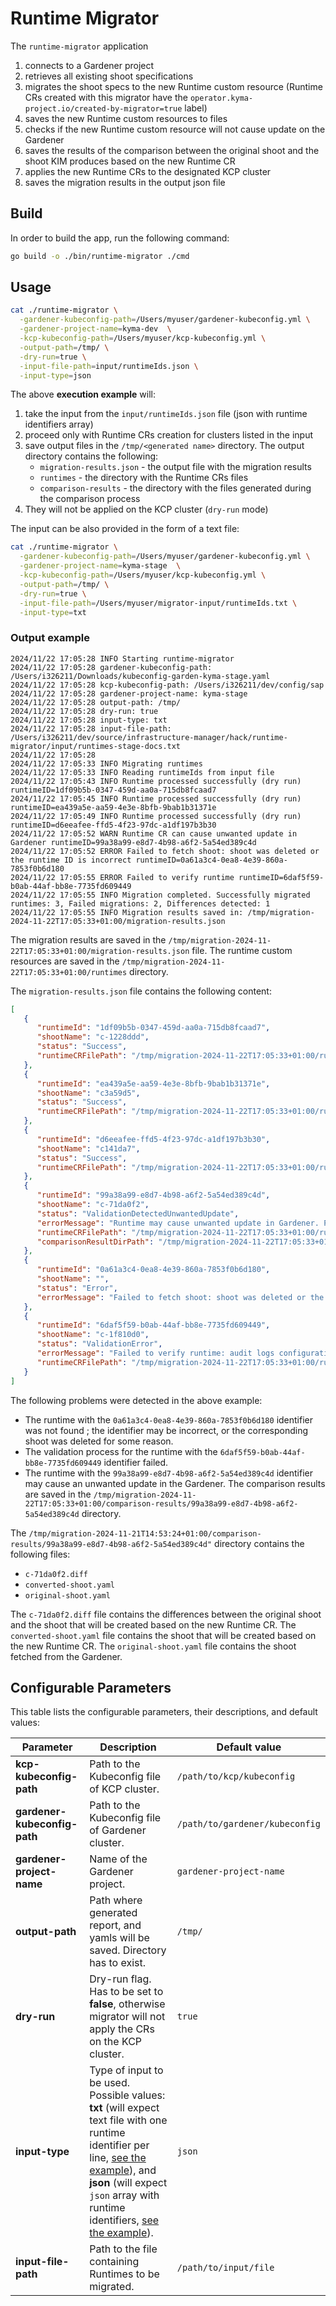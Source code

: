 # Runtime Migrator
The `runtime-migrator` application
1. connects to a Gardener project
2. retrieves all existing shoot specifications
3. migrates the shoot specs to the new Runtime custom resource (Runtime CRs created with this migrator have the `operator.kyma-project.io/created-by-migrator=true` label)
4. saves the new Runtime custom resources to files
5. checks if the new Runtime custom resource will not cause update on the Gardener
6. saves the results of the comparison between the original shoot and the shoot KIM produces based on the new Runtime CR
7. applies the new Runtime CRs to the designated KCP cluster
8. saves the migration results in the output json file

## Build

In order to build the app, run the following command:

```bash
go build -o ./bin/runtime-migrator ./cmd
``` 

## Usage

```bash
cat ./runtime-migrator \
  -gardener-kubeconfig-path=/Users/myuser/gardener-kubeconfig.yml \
  -gardener-project-name=kyma-dev  \
  -kcp-kubeconfig-path=/Users/myuser/kcp-kubeconfig.yml \
  -output-path=/tmp/ \
  -dry-run=true \
  -input-file-path=input/runtimeIds.json \
  -input-type=json
```

The above **execution example** will: 
1. take the input from the `input/runtimeIds.json` file (json with runtime identifiers array)
1. proceed only with Runtime CRs creation for clusters listed in the input 
1. save output files in the `/tmp/<generated name>` directory. The output directory contains the following:
    - `migration-results.json` - the output file with the migration results
    - `runtimes` - the directory with the Runtime CRs files
    - `comparison-results` - the directory with the files generated during the comparison process
1. They will not be applied on the KCP cluster (`dry-run` mode)

The input can be also provided in the form of a text file:
```bash
cat ./runtime-migrator \
  -gardener-kubeconfig-path=/Users/myuser/gardener-kubeconfig.yml \
  -gardener-project-name=kyma-stage  \
  -kcp-kubeconfig-path=/Users/myuser/kcp-kubeconfig.yml \
  -output-path=/tmp/ \
  -dry-run=true \
  -input-file-path=/Users/myuser/migrator-input/runtimeIds.txt \
  -input-type=txt
```

### Output example

```
2024/11/22 17:05:28 INFO Starting runtime-migrator
2024/11/22 17:05:28 gardener-kubeconfig-path: /Users/i326211/Downloads/kubeconfig-garden-kyma-stage.yaml
2024/11/22 17:05:28 kcp-kubeconfig-path: /Users/i326211/dev/config/sap
2024/11/22 17:05:28 gardener-project-name: kyma-stage
2024/11/22 17:05:28 output-path: /tmp/
2024/11/22 17:05:28 dry-run: true
2024/11/22 17:05:28 input-type: txt
2024/11/22 17:05:28 input-file-path: /Users/i326211/dev/source/infrastructure-manager/hack/runtime-migrator/input/runtimes-stage-docs.txt
2024/11/22 17:05:28
2024/11/22 17:05:33 INFO Migrating runtimes
2024/11/22 17:05:33 INFO Reading runtimeIds from input file
2024/11/22 17:05:43 INFO Runtime processed successfully (dry run) runtimeID=1df09b5b-0347-459d-aa0a-715db8fcaad7
2024/11/22 17:05:45 INFO Runtime processed successfully (dry run) runtimeID=ea439a5e-aa59-4e3e-8bfb-9bab1b31371e
2024/11/22 17:05:49 INFO Runtime processed successfully (dry run) runtimeID=d6eeafee-ffd5-4f23-97dc-a1df197b3b30
2024/11/22 17:05:52 WARN Runtime CR can cause unwanted update in Gardener runtimeID=99a38a99-e8d7-4b98-a6f2-5a54ed389c4d
2024/11/22 17:05:52 ERROR Failed to fetch shoot: shoot was deleted or the runtime ID is incorrect runtimeID=0a61a3c4-0ea8-4e39-860a-7853f0b6d180
2024/11/22 17:05:55 ERROR Failed to verify runtime runtimeID=6daf5f59-b0ab-44af-bb8e-7735fd609449
2024/11/22 17:05:55 INFO Migration completed. Successfully migrated runtimes: 3, Failed migrations: 2, Differences detected: 1
2024/11/22 17:05:55 INFO Migration results saved in: /tmp/migration-2024-11-22T17:05:33+01:00/migration-results.json
```

The migration results are saved in the `/tmp/migration-2024-11-22T17:05:33+01:00/migration-results.json` file.
The runtime custom resources are saved in the `/tmp/migration-2024-11-22T17:05:33+01:00/runtimes` directory.

The `migration-results.json` file contains the following content:
```json
[
   {
      "runtimeId": "1df09b5b-0347-459d-aa0a-715db8fcaad7",
      "shootName": "c-1228ddd",
      "status": "Success",
      "runtimeCRFilePath": "/tmp/migration-2024-11-22T17:05:33+01:00/runtimes/1df09b5b-0347-459d-aa0a-715db8fcaad7.yaml"
   },
   {
      "runtimeId": "ea439a5e-aa59-4e3e-8bfb-9bab1b31371e",
      "shootName": "c3a59d5",
      "status": "Success",
      "runtimeCRFilePath": "/tmp/migration-2024-11-22T17:05:33+01:00/runtimes/ea439a5e-aa59-4e3e-8bfb-9bab1b31371e.yaml"
   },
   {
      "runtimeId": "d6eeafee-ffd5-4f23-97dc-a1df197b3b30",
      "shootName": "c141da7",
      "status": "Success",
      "runtimeCRFilePath": "/tmp/migration-2024-11-22T17:05:33+01:00/runtimes/d6eeafee-ffd5-4f23-97dc-a1df197b3b30.yaml"
   },
   {
      "runtimeId": "99a38a99-e8d7-4b98-a6f2-5a54ed389c4d",
      "shootName": "c-71da0f2",
      "status": "ValidationDetectedUnwantedUpdate",
      "errorMessage": "Runtime may cause unwanted update in Gardener. Please verify the runtime CR.",
      "runtimeCRFilePath": "/tmp/migration-2024-11-22T17:05:33+01:00/runtimes/99a38a99-e8d7-4b98-a6f2-5a54ed389c4d.yaml",
      "comparisonResultDirPath": "/tmp/migration-2024-11-22T17:05:33+01:00/comparison-results/99a38a99-e8d7-4b98-a6f2-5a54ed389c4d"
   },
   {
      "runtimeId": "0a61a3c4-0ea8-4e39-860a-7853f0b6d180",
      "shootName": "",
      "status": "Error",
      "errorMessage": "Failed to fetch shoot: shoot was deleted or the runtime ID is incorrect"
   },
   {
      "runtimeId": "6daf5f59-b0ab-44af-bb8e-7735fd609449",
      "shootName": "c-1f810d0",
      "status": "ValidationError",
      "errorMessage": "Failed to verify runtime: audit logs configuration not found: missing region: 'australiaeast' for providerType: 'azure'",
      "runtimeCRFilePath": "/tmp/migration-2024-11-22T17:05:33+01:00/runtimes/6daf5f59-b0ab-44af-bb8e-7735fd609449.yaml"
   }
]

```
The following problems were detected in the above example:
- The runtime with the `0a61a3c4-0ea8-4e39-860a-7853f0b6d180` identifier was not found ; the identifier may be incorrect, or the corresponding shoot was deleted for some reason.
- The validation process for the runtime with the `6daf5f59-b0ab-44af-bb8e-7735fd609449` identifier failed. 
- The runtime with the `99a38a99-e8d7-4b98-a6f2-5a54ed389c4d` identifier may cause an unwanted update in the Gardener. The comparison results are saved in the `/tmp/migration-2024-11-22T17:05:33+01:00/comparison-results/99a38a99-e8d7-4b98-a6f2-5a54ed389c4d` directory.


The `/tmp/migration-2024-11-21T14:53:24+01:00/comparison-results/99a38a99-e8d7-4b98-a6f2-5a54ed389c4d"` directory contains the following files:
- `c-71da0f2.diff`
- `converted-shoot.yaml`
- `original-shoot.yaml` 

The `c-71da0f2.diff` file contains the differences between the original shoot and the shoot that will be created based on the new Runtime CR. The `converted-shoot.yaml` file contains the shoot that will be created based on the new Runtime CR. The `original-shoot.yaml` file contains the shoot fetched from the Gardener.

## Configurable Parameters

This table lists the configurable parameters, their descriptions, and default values:

| Parameter | Description                                                                                                                                                                                                                                                                         | Default value       |
|-----------|-------------------------------------------------------------------------------------------------------------------------------------------------------------------------------------------------------------------------------------------------------------------------------------|---------------------|
| **kcp-kubeconfig-path** | Path to the Kubeconfig file of KCP cluster.                                                                                                                                                                                                                                         | `/path/to/kcp/kubeconfig` |
| **gardener-kubeconfig-path** | Path to the Kubeconfig file of Gardener cluster.                                                                                                                                                                                                                                    | `/path/to/gardener/kubeconfig` |
| **gardener-project-name** | Name of the Gardener project.                                                                                                                                                                                                                                                       | `gardener-project-name` |
| **output-path** | Path where generated report, and yamls will be saved. Directory has to exist.                                                                                                                                                                                                       | `/tmp/`             |
| **dry-run** | Dry-run flag. Has to be set to **false**, otherwise migrator will not apply the CRs on the KCP cluster.                                                                                                                                                                             | `true`              |
| **input-type** | Type of input to be used. Possible values: **txt** (will expect text file with one runtime identifier per line, [see the example](input/runtimeids_sample.txt)), and **json** (will expect `json` array with runtime identifiers, [see the example](input/runtimeids_sample.json)). | `json`              |
| **input-file-path** | Path to the file containing Runtimes to be migrated.                                                                                                                                                                                                                                | `/path/to/input/file`                    |

